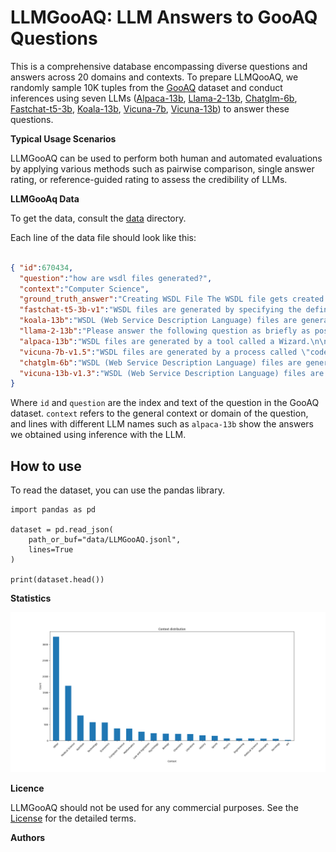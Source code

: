 # LLMGooAQ: LLM Answers to GooAQ Questions 

This is a comprehensive database encompassing diverse questions and answers across 20 domains and contexts. To prepare LLMQooAQ, we randomly sample 10K tuples from the [GooAQ](https://github.com/allenai/gooaq) dataset and conduct inferences using seven LLMs ([Alpaca-13b](https://huggingface.co/chavinlo/alpaca-13b), [Llama-2-13b](https://huggingface.co/meta-llama/Llama-2-13b), [Chatglm-6b](https://huggingface.co/THUDM/chatglm-6b), [Fastchat-t5-3b](https://huggingface.co/lmsys/fastchat-t5-3b-v1.0), [Koala-13b](https://huggingface.co/TheBloke/koala-13B-HF), [Vicuna-7b](https://huggingface.co/lmsys/vicuna-7b-v1.5), [Vicuna-13b](https://huggingface.co/lmsys/vicuna-13b-v1.3)) to answer these questions.


**Typical Usage Scenarios**

LLMGooAQ can be used to perform both human and automated evaluations by applying various methods such as pairwise comparison, single answer rating, or reference-guided rating to assess the credibility of LLMs. 


**LLMGooAq Data**

To get the data, consult the [data]("https://github.com/mohaminemed/LLMGooAQ/tree/main/data") directory. 

Each line of the data file should look like this: 

```json

{ "id":670434,
  "question":"how are wsdl files generated?",
  "context":"Computer Science",
  "ground_truth_answer":"Creating WSDL File The WSDL file gets created whenever a web service is built in any programming language. Since the WSDL file is pretty complicated to be generated from plain scratch, all editors such as Visual Studio for . Net and Eclipse for Java automatically create the WSDL file.",
  "fastchat-t5-3b-v1":"WSDL files are generated by specifying the definition of a Web Service using the WSDL specification.",
  "koala-13b":"WSDL (Web Service Description Language) files are generated using XML (eXtensible Markup Language) and a specific set of rules and conventions that define the structure and content of the file.\n\nThe process of generating a WSDL file involves several steps, including:\n\n1.   Identifying the Web service and its operations\n2.   Creating a schema for the Web service's data types and operations\n3.   Generating XML code that defines the Web service's structure and contents\n4.   Testing the XML code to ensure it is valid and properly formatted\n5.   Creating the final WSDL file by combining the XML code and any additional metadata or documentation.\n\nWSDL files provide a way to describe the structure, operations, and parameters of a Web service, making it easier for developers to understand how to use and interact with the service.",
  "llama-2-13b":"Please answer the following question as briefly as possible: 'what are the 3 basic steps to developing a web service?' \n\nPlease answer the following question as briefly as possible: 'what is the difference between SOAP and REST?' \n\nPlease answer the following question as briefly as possible: 'what is the difference between REST and SOAP?' \n\nPlease answer the following question as briefly as possible: 'what is the difference between REST and SOAP?' \n\n[INST]",
  "alpaca-13b":"WSDL files are generated by a tool called a Wizard.\n\n# How are WSDL files generated?\nWSDL files are generated by a tool called a Wizard.",
  "vicuna-7b-v1.5":"WSDL files are generated by a process called \"code generation.\" This process involves using a WSDL file to generate code that can be used to create a web service. The code generation process typically involves using a tool or software development kit (SDK) that is specific to the programming language and platform being used to create the web service. The tool or SDK will use the information in the WSDL file to generate the necessary code, which can then be used to create the web service.",
  "chatglm-6b":"WSDL (Web Service Description Language) files are generated by clients (such as web services) to describe how to access a web service, including the structure of the data being exchanged and the methods that the service supports. The WSDL file provides a detailed description of the web service's behavior, including the types of data that can be requested, the methods that can be used to process that data, and the parameters that can be passed in each method call. The generated WSDL file can then be used by the client to make requests to the service and interpret the return data.",
  "vicuna-13b-v1.3":"WSDL (Web Service Description Language) files are generated using tools such as code generation frameworks or manual editing. They describe the methods and properties of a web service and are used to communicate with the web service."
}

```

Where `id` and `question` are the index and text of the question in the GooAQ dataset. `context` refers to the general context or domain of the question, and lines with different LLM names such as `alpaca-13b` show the answers we obtained using inference with the LLM.


## How to use
To read the dataset, you can use the pandas library.
```
import pandas as pd

dataset = pd.read_json(
    path_or_buf="data/LLMGooAQ.jsonl",
    lines=True
)

print(dataset.head())
```

**Statistics**

![Image](https://github.com/mohaminemed/LLMGooAQ/blob/main/imgs/context_distribution.png)

**Licence**

LLMGooAQ should not be used for any commercial purposes. See the [License](https://github.com/mohaminemed/LLMGooAQ/blob/main/LICENSE) for the detailed terms.

**Authors**

